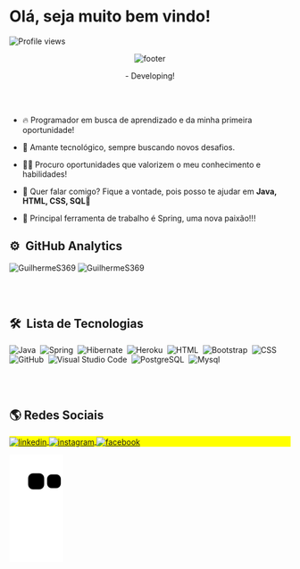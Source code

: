 <h1 align="left">Olá, seja muito bem vindo!</h1>
<p align="left"><img src="https://komarev.com/ghpvc/?username=GuilhermeS369&color=yellow" alt="Profile views" /> </p>


<p align="center">
  <img class="alignnone wp-image-2873" src="http://clubedosgeeks.com.br/wp-content/uploads/2016/01/dormrm.gif" alt="footer" width="553" height="309">
 </p>
 <p align="center">
- Developing!
 </p>
 <br><br>

- 🔥 Programador em busca de aprendizado e da minha primeira oportunidade!

- :open_book: Amante tecnológico, sempre buscando novos desafios.

- 👨‍💻 Procuro oportunidades que valorizem o meu conhecimento e habilidades!

- 💬 Quer falar comigo? Fique a vontade, pois posso te ajudar em **Java, HTML, CSS, SQL**:full_moon_with_face:

- :robot: Principal ferramenta de trabalho é Spring, uma nova paixão!!!

## ⚙️ &nbsp;GitHub Analytics

<p align="left">
<img width="420em" src="https://github-readme-stats.vercel.app/api?username=GuilhermeS369&show_icons=true&theme=highcontrast" alt="GuilhermeS369"/>
<img width="350em" src="https://github-readme-stats.vercel.app/api/top-langs/?username=GuilhermeS369&layout=compact&theme=vision-friendly-dark" alt="GuilhermeS369"/>
</p>

<br><br>
## 🛠 &nbsp;Lista de Tecnologias

![Java](https://img.shields.io/badge/-Java-05122A?style=flat&logo=java)&nbsp;
![Spring](https://img.shields.io/badge/-Spring-05122A?style=flat&logo=spring)&nbsp;
![Hibernate](https://img.shields.io/badge/-Hibernate-05122A?style=flat&logo=hibernate)&nbsp;
![Heroku](https://img.shields.io/badge/-Heroku-05122A?style=flat&logo=heroku)&nbsp;
![HTML](https://img.shields.io/badge/-HTML-05122A?style=flat&logo=HTML5)&nbsp;
![Bootstrap](https://img.shields.io/badge/-Bootstrap-05122A?style=flat&logo=Bootstrap)&nbsp;
![CSS](https://img.shields.io/badge/-CSS-05122A?style=flat&logo=CSS3&logoColor=1572B6)&nbsp;
![GitHub](https://img.shields.io/badge/-GitHub-05122A?style=flat&logo=github)&nbsp;
![Visual Studio Code](https://img.shields.io/badge/-Visual%20Studio%20Code-05122A?style=flat&logo=visual-studio-code&logoColor=007ACC)&nbsp;
![PostgreSQL](https://img.shields.io/badge/-PostgreSQL-05122A?style=flat&logo=postgresql)&nbsp;
![Mysql](https://img.shields.io/badge/-mysql-05122A?style=flat&logo=mysql)&nbsp;


<br><br>
## :earth_americas: Redes Sociais

<p align="left" style="background:yellow">
<a href="https://www.linkedin.com/in/guilherme369/" target="_blank">
  <img align="center" src="https://img.shields.io/badge/-GuilhermeS369-05122A?style=flat&logo=linkedin" alt="linkedin"/>
</a>
<a href="https://www.instagram.com/lguilherme369/" target="_blank">
 <img align="center" src="https://img.shields.io/badge/-GuilhermeS369-05122A?style=flat&logo=instagram" alt="instagram"/>
</a>
<a href="https://www.facebook.com/guilherme369/" target="_blank">
  <img align="center" src="https://img.shields.io/badge/-GuilhermeS369-05122A?style=flat&logo=facebook" alt="facebook"/>
</a>
</p>

 ![Snake animation](https://github.com/GuilhermeS369/GuilhermeS369/blob/output/github-contribution-grid-snake.svg)
